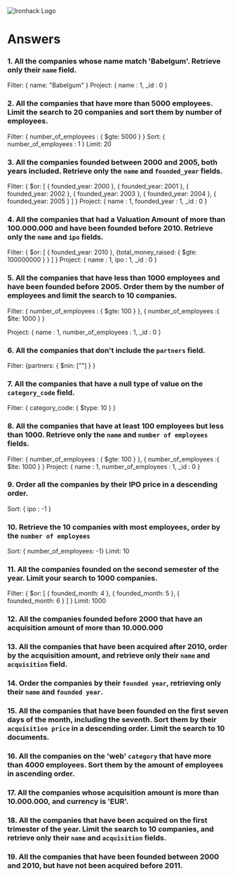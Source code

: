 ![Ironhack Logo](https://i.imgur.com/1QgrNNw.png)

# Answers

### 1. All the companies whose name match 'Babelgum'. Retrieve only their `name` field.

Filter: { name: "Babelgum" }
Project: { name : 1, _id : 0 }

### 2. All the companies that have more than 5000 employees. Limit the search to 20 companies and sort them by **number of employees**.

Filter: { number_of_employees : { $gte: 5000 } }
Sort: { number_of_employees : 1 } 
Limit: 20

### 3. All the companies founded between 2000 and 2005, both years included. Retrieve only the `name` and `founded_year` fields.

Filter: { $or: [ { founded_year: 2000 }, { founded_year: 2001 }, { founded_year: 2002 }, { founded_year: 2003 }, { founded_year: 2004 }, { founded_year: 2005 } ] }
Project: { name : 1, founded_year : 1, _id : 0 }

### 4. All the companies that had a Valuation Amount of more than 100.000.000 and have been founded before 2010. Retrieve only the `name` and `ipo` fields.

Filter: { $or: [ { founded_year: 2010 }, {total_money_raised: { $gte: 100000000 } } ] }
Project: { name : 1, ipo : 1, _id : 0 }

### 5. All the companies that have less than 1000 employees and have been founded before 2005. Order them by the number of employees and limit the search to 10 companies.

Filter: { number_of_employees : { $gte: 100 } }, { number_of_employees :{ $lte: 1000 } }

Project: { name : 1, number_of_employees : 1, _id : 0 }

### 6. All the companies that don't include the `partners` field.

Filter: {partners: { $nin: [""] } }

### 7. All the companies that have a null type of value on the `category_code` field.

Filter: { category_code: { $type: 10 } }

### 8. All the companies that have at least 100 employees but less than 1000. Retrieve only the `name` and `number of employees` fields.

Filter: { number_of_employees : { $gte: 100 } }, { number_of_employees :{ $lte: 1000 } }
Project: { name : 1, number_of_employees : 1, _id : 0 }

### 9. Order all the companies by their IPO price in a descending order.

Sort: { ipo : -1 }

### 10. Retrieve the 10 companies with most employees, order by the `number of employees`

Sort: { number_of_employees: -1}
Limit: 10

### 11. All the companies founded on the second semester of the year. Limit your search to 1000 companies.

Filter: { $or: [ { founded_month: 4 }, { founded_month: 5 }, { founded_month: 6 } ] }
Limit: 1000

### 12. All the companies founded before 2000 that have an acquisition amount of more than 10.000.000

<!-- Your Code Goes Here -->

### 13. All the companies that have been acquired after 2010, order by the acquisition amount, and retrieve only their `name` and `acquisition` field.

<!-- Your Code Goes Here -->

### 14. Order the companies by their `founded year`, retrieving only their `name` and `founded year`.

<!-- Your Code Goes Here -->

### 15. All the companies that have been founded on the first seven days of the month, including the seventh. Sort them by their `acquisition price` in a descending order. Limit the search to 10 documents.

<!-- Your Code Goes Here -->

### 16. All the companies on the 'web' `category` that have more than 4000 employees. Sort them by the amount of employees in ascending order.

<!-- Your Code Goes Here -->

### 17. All the companies whose acquisition amount is more than 10.000.000, and currency is 'EUR'.

<!-- Your Code Goes Here -->

### 18. All the companies that have been acquired on the first trimester of the year. Limit the search to 10 companies, and retrieve only their `name` and `acquisition` fields.

<!-- Your Code Goes Here -->

### 19. All the companies that have been founded between 2000 and 2010, but have not been acquired before 2011.

<!-- Your Code Goes Here -->
